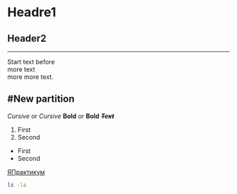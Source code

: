 # Headre1
## Header2
---
Start text before  
more text<br>
more more text.


#New partition
---
*Cursive* or _Cursive_
**Bold** or __Bold__
~~**_Text_**~~

1. First
2. Second

* First
* Second

[ЯПрактикум](https://practicum.yandex.ru)

``` bash
ls -la
```

